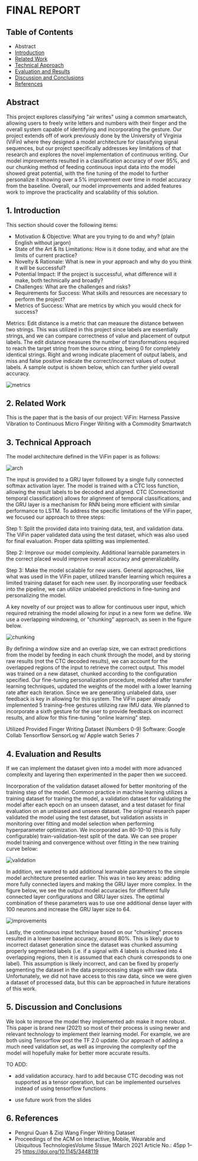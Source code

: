 # FINAL REPORT

## Table of Contents

* Abstract
* [Introduction](#1-introduction)
* [Related Work](#2-related-work)
* [Technical Approach](#3-technical-approach)
* [Evaluation and Results](#4-evaluation-and-results)
* [Discussion and Conclusions](#5-discussion-and-conclusions)
* [References](#6-references)

## Abstract

This project explores classifying "air writes" using a common smartwatch, allowing users to freely write letters and numbers with their finger and the overall system capable of identifying and incorporating the gesture. Our project extends off of work previously done by the University of Virginia (ViFin) where they designed a model architecture for classifying signal sequences, but our project specifically addresses key limitations of that research and explores the novel implementation of continuous writing. Our model improvements resulted in a classification accuracy of over 95%, and our chunking method of feeding continuous input data into the model showed great potential, with the fine tuning of the model to further personalize it showing over a 5% improvement over time in model accuracy from the baseline. Overall, our model improvements and added features work to improve the practicality and scalability of this solution.

## 1. Introduction

This section should cover the following items:

* Motivation & Objective: What are you trying to do and why? (plain English without jargon)
* State of the Art & Its Limitations: How is it done today, and what are the limits of current practice?
* Novelty & Rationale: What is new in your approach and why do you think it will be successful?
* Potential Impact: If the project is successful, what difference will it make, both technically and broadly?
* Challenges: What are the challenges and risks?
* Requirements for Success: What skills and resources are necessary to perform the project?
* Metrics of Success: What are metrics by which you would check for success?

Metrics:
Edit distance is a metric that can measure the distance between two strings. This was utilized in this project since labels are essentially strings, and we can compare correctness of value and placement of output labels. The edit distance measures the number of transformations required to reach the target string from the source string, being 0 for completely identical strings. Right and wrong indicate placement of output labels, and miss and false positive indicate the correct/incorrect values of output labels. A sample output is shown below, which can further yield overall accuracy.

![metrics](media/stats.png)

## 2. Related Work

This is the paper that is the basis of our project: 
ViFin: Harness Passive Vibration to Continuous Micro Finger Writing with a Commodity Smartwatch

## 3. Technical Approach

The model architecture defined in the ViFin paper is as follows:

![arch](media/architecture.png)

The input is provided to a GRU layer followed by a single fully connected softmax activation layer. The model is trained with a CTC loss function, allowing the result labels to be decoded and aligned. CTC (Connectionist temporal classification) allows for alignment of temporal classifications, and the GRU layer is a mechanism for RNN being more efficient with similar performance to LSTM. To address the specific limitations of the ViFin paper, we focused our approach to three steps:

Step 1: Split the provided data into training data, test, and validation data. The ViFin paper validated data using the test dataset, which was also used for final evaluation. Proper data splitting was implemented.

Step 2: Improve our model complexity. Additional learnable parameters in the correct placed would improve overall accuracy and generalizability.

Step 3: Make the model scalable for new users. General approaches, like what was used in the ViFin paper, utilized transfer learning which requires a limited training dataset for each new user. By incorporating user feedback into the pipeline, we can utilize unlabeled predictions in fine-tuning and personalizing the model.

A key novelty of our project was to allow for continuous user input, which required retraining the model allowing for input in a new form we define. We use a overlapping windowing, or "chunking" approach, as seen in the figure below.

![chunking](media/chunking.png)

By defining a window size and an overlap size, we can extract predictions from the model by feeding in each chunk through the model, and by storing raw results (not the CTC decoded results), we can account for the overlapped regions of the input to retrieve the correct output. This model was trained on a new dataset, chunked according to the configuration specified. Our fine-tuning personalization procedure, modeled after transfer learning techniques, updated the weights of the model with a lower learning rate after each iteration. Since we are generating unlabeled data, user feedback is key in allowing for this system. The ViFin paper already implemented 5 training-free gestures utilizing raw IMU data. We planned to incorporate a sixth gesture for the user to provide feedback on incorrect results, and allow for this fine-tuning "online learning" step.

Utilized Provided Finger Writing Dataset (Numbers 0-9)
Software:
    Google Collab
    Tensorflow
    SensorLog w/ Apple watch Series 7

## 4. Evaluation and Results

If we can implement the dataset given into a model with more advanced complexity and layering then experimented in the paper then we succeed.

Incorporation of the validation dataset allowed for better monitoring of the training step of the model. Common practice in machine learning utilizes a training dataset for training the model, a validation dataset for validating the model after each epoch on an unseen dataset, and a test dataset for final evaluation on an unbiased and unseen dataset. The original research paper validated the model using the test dataset, but validation assists in monitoring over fitting and model selection when performing hyperparameter optimization. We incorporated an 80-10-10 (this is fully configurable) train-validation-test split of the data. We can see proper model training and convergence without over fitting in the new training curve below:

![validation](media/results_2.png)

In addition, we wanted to add additional learnable parameters to the simple model architecture presented earlier. This was in two key areas: adding more fully connected layers and making the GRU layer more complex. In the figure below, we see the output model accuracies for different fully connected layer configurations and GRU layer sizes. The optimal combination of these parameters was to use one additional dense layer with 100 neurons and increase the GRU layer size to 64.

![improvements](media/results_1.png)

Lastly, the continuous input technique based on our "chunking" process resulted in a lower baseline accuracy, around 80%. This is likely due to incorrect dataset generation since the dataset was chunked assuming properly segmented labels (i.e. if a signal with 4 labels is chunked into 4 overlapping regions, then it is assumed that each chunk corresponds to one label). This assumption is likely incorrect, and can be fixed by properly segmenting the dataset in the data preprocessing stage with raw data. Unfortunately, we did not have access to this raw data, since we were given a dataset of processed data, but this can be approached in future iterations of this work.

## 5. Discussion and Conclusions

We look to improve the model they implemented adn make it more robust. This paper is brand new (2021) so most of their process is using newer and relevant technology to implement their learning model. For example, we are both using Tensorflow post the TF 2.0 update. Our approach of adding a much need validation set, as well as improving the complexity opf the model will hopefully make for better more accurate results.

TO ADD:

* add validation accuracy. hard to add because CTC decoding was not supported as a tensor operation, but can be implemented ourselves instead of using tensorflow functions

* use future work from the slides

## 6. References

* Pengrui Quan & Ziqi Wang Finger Writing Dataset
* Proceedings of the ACM on Interactive, Mobile, Wearable and Ubiquitous TechnologiesVolume 5Issue 1March 2021 Article No.: 45pp 1–25 <https://doi.org/10.1145/3448119>